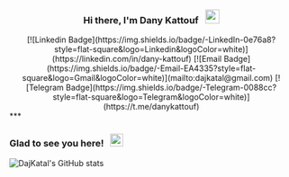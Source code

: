 <h3 style="text-align:center">Hi there, I'm Dany Kattouf &nbsp; <img src="https://media.giphy.com/media/hvRJCLFzcasrR4ia7z/giphy.gif" width="25px"></h3>

<div style="text-align:center">
[![Linkedin Badge](https://img.shields.io/badge/-LinkedIn-0e76a8?style=flat-square&logo=Linkedin&logoColor=white)](https://linkedin.com/in/dany-kattouf)
[![Email Badge](https://img.shields.io/badge/-Email-EA4335?style=flat-square&logo=Gmail&logoColor=white)](mailto:dajkatal@gmail.com)
[![Telegram Badge](https://img.shields.io/badge/-Telegram-0088cc?style=flat-square&logo=Telegram&logoColor=white)](https://t.me/danykattouf)
</div>
***

<h3 float="left">
Glad to see you here! &nbsp;
<img src="https://visitor-badge-reloaded.herokuapp.com/badge?page_id=dajkatal&color=0D0C0D&style=for-the-badge&logo=Github" height="23px" />
</h3>


![DajKatal's GitHub stats](https://github-readme-stats.vercel.app/api?username=dajkatal&show_icons=true&hide_border=true&&count_private=true&include_all_commits=true&theme=dark)

<!--
**dajkatal/dajkatal** is a ✨ _special_ ✨ repository because its `README.md` (this file) appears on your GitHub profile.

Here are some ideas to get you started:

- 🔭 I’m currently working on ...
- 🌱 I’m currently learning ...
- 👯 I’m looking to collaborate on ...
- 🤔 I’m looking for help with ...
- 💬 Ask me about ...
- 📫 How to reach me: ...
- 😄 Pronouns: ...
- ⚡ Fun fact: ...
-->
